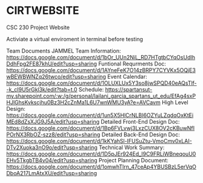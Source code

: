 # CIRTWEBSITE
CSC 230 Project Website

Activiate a virtual enviroment in terminal before testing


Team Documents
JAMMEL Team Information: https://docs.google.com/document/d/1bOr_UUn2NiL_RD7HTgtbCYqOsUdIhDdhFpg2FE87khU/edit?usp=sharing
Funtional Requrments Doc: https://docs.google.com/document/d/1AYneFeK7O14zBRPY7CYVKx5OQjE3wBEWBWNZq26twco/edit?usp=sharing
Event Calendar: https://docs.google.com/document/d/1OLUXLUx5Y3so8jwSPQD40eAQsTlf--k_cI9U5rGkl3k/edit?tab=t.0
Schedule: https://spartansut-my.sharepoint.com/:w:/g/personal/lailani_garcia_spartans_ut_edu/EfAg4sxPHJlGhsKvkscjhu0Bz3H2cZnMa1L6U7wnWMU3yA?e=AVCavm
High Level Design: https://docs.google.com/document/d/1un5X5HlCrNLBI6OZYuLZqdqOxKtEiMEd8dZsXJG9J5A/edit?usp=sharing 
Detailed Front-End Design Doc: https://docs.google.com/document/d/1Bp6FVLvwj3LxzCUX8OV2cKBuwNfIPOrNX3RbOZ-szz8/edit?usp=sharing
Detailed Back-End Design Doc: https://docs.google.com/document/d/1kKYahSl-IFUSuZtu-VmoCmv0xLAI-DTv2Xuoka3nO9o/edit?usp=sharing
Technical Work Summary: https://docs.google.com/document/d/1D5pJEr924Ed_I9C9FRLiWBneqouU0EHv5TkgbTB4v04/edit?usp=sharing
Project Planning Document: https://docs.google.com/document/d/1omwhTlrn_47ceAp4YBUSBzL5erVqODboA217LmAtxXU/edit?usp=sharing
